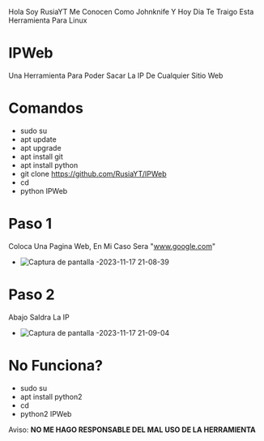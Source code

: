 Hola Soy RusiaYT Me Conocen Como Johnknife Y Hoy Dia Te Traigo Esta Herramienta Para Linux
# IPWeb
Una Herramienta Para Poder Sacar La IP De Cualquier Sitio Web
# Comandos
- sudo su 
- apt update
- apt upgrade
- apt install git
- apt install python
- git clone https://github.com/RusiaYT/IPWeb
- cd
- python IPWeb
# Paso 1
Coloca Una Pagina Web, En Mi Caso Sera "www.google.com"
- ![Captura de pantalla -2023-11-17 21-08-39](https://github.com/RusiaYT/IPWeb/assets/127548787/561eb72c-6859-4324-8821-3c5525e542e5)
# Paso 2
Abajo Saldra La IP
- ![Captura de pantalla -2023-11-17 21-09-04](https://github.com/RusiaYT/IPWeb/assets/127548787/0582651b-88a7-411b-bcf0-71641d6688a1)

# No Funciona?
- sudo su
- apt install python2
- cd
- python2 IPWeb

Aviso: **NO ME HAGO RESPONSABLE DEL MAL USO DE LA HERRAMIENTA**

